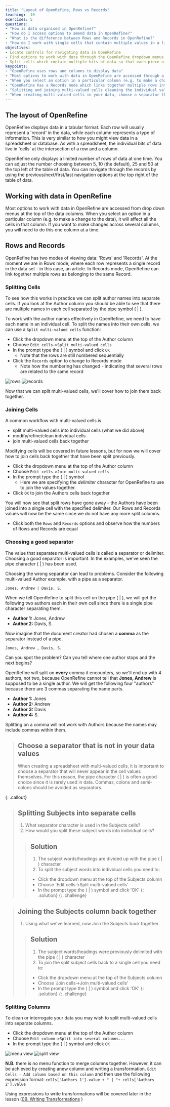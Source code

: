 ```yaml
---
title: "Layout of OpenRefine, Rows vs Records"
teaching:  10
exercises: 5
questions:
- "How is data organised in OpenRefine?"
- "How do I access options to amend data in OpenRefine?"
- "What is the difference between Rows and Records in OpenRefine?"
- "How do I work with single cells that contain multiple values in a list?"
objectives:
- Locate controls for navigating data in OpenRefine
- Find options to work with data through the OpenRefine dropdown menus
- Split cells which contain multiple bits of data so that each piece of data is in its own cell
keypoints:
- "OpenRefine uses rows and columns to display data"
- "Most options to work with data in OpenRefine are accessed through a drop down menu at the top of a data column"
- "When you select an option in a particular column (e.g. to make a change to the data), it will effect all the cells in that column"
- "OpenRefine has a Records mode which links together multiple rows into a single record"
- "Splitting and joining multi-valued cells cleaning the individual values within them"
- "When creating multi-valued cells in your data, choose a separator that will not appear in the data values"
---
```


## The layout of OpenRefine
OpenRefine displays data in a tabular format. Each row will usually represent a 'record' in the data, while each column represents a type of information. This is very similar to how you might view data in a spreadsheet or database. As with a spreadsheet, the individual bits of data live in 'cells' at the intersection of a row and a column.

OpenRefine only displays a limited number of rows of data at one time. You can adjust the number choosing between 5, 10 (the default), 25 and 50 at the top left of the table of data. You can navigate through the records by using the previous/next/first/last navigation options at the top right of the table of data.

## Working with data in OpenRefine
Most options to work with data in OpenRefine are accessed from drop down menus at the top of the data columns. When you select an option in a particular column (e.g. to make a change to the data), it will affect all the cells in that column. If you want to make changes across several columns, you will need to do this one column at a time.

## Rows and Records
OpenRefine has two modes of viewing data: 'Rows' and 'Records'. At the moment we are in Rows mode, where each row represents a single record in the data set - in this case, an article. In Records mode, OpenRefine can link together multiple rows as belonging to the same Record.

### Splitting Cells

To see how this works in practice we can split author names into separate cells. If you look at the Author column you should be able to see that there are multiple names in each cell separated by the pipe symbol ( \| ).

To work with the author names effectively in OpenRefine, we need to have each name in an individual cell. To split the names into their own cells, we can use a `Split multi-valued cells` function:

* Click the dropdown menu at the top of the Author column
* Choose `Edit cells->Split multi-valued cells`
* In the prompt type the ( \| ) symbol and click `OK`
    * Note that the rows are still numbered sequentially
* Click the `Records` option to change to Records mode
    * Note how the numbering has changed - indicating that several rows are related to the same record

 ![rows](../assets/img/rows.png)
 ![records](../assets/img/records.png)

Now that we can split multi-valued cells, we'll cover how to join them back together.

### Joining Cells

A common workflow with multi-valued cells is

- split multi-valued cells into individual cells (what we did above)
- modify/refine/clean individual cells
- join multi-valued cells back together

Modifying cells will be covered in future lessons, but for now we will cover how to join cells back together that have been split previously.

* Click the dropdown menu at the top of the Author column
* Choose `Edit cells->Join multi-valued cells`
* In the prompt type the ( \| ) symbol
    * Here we are specifying the *delimiter* character for OpenRefine to use to join the values together.
* Click `OK` to join the Authors cells back together

You will now see that split rows have gone away - the Authors have been joined into a single cell with the specified delimiter. Our Rows and
Records values will now be the same since we do not have any more split columns.

* Click both the `Rows` and `Records` options and observe how the numbers of Rows and Records are equal

### Choosing a good separator

The value that separates multi-valued cells is called a separator or delimiter. Choosing a good
separator is important. In the examples, we've seen the pipe character ( \| ) has been used.

Choosing the wrong separator can lead to problems. Consider the following multi-valued Author example.
with a pipe as a separator.
```
Jones, Andrew | Davis, S.
```

When we tell OpenRefine to split this cell on the pipe ( \| ), we will get the following two authors each in their own cell since there is a single pipe character separating them.

- **Author 1:** Jones, Andrew
- **Author 2:** Davis, S.

Now imagine that the document creator had chosen a **comma** as the separator instead of a pipe.

```
Jones, Andrew , Davis, S.
```

Can you spot the problem? Can you tell where one author stops and the next begins?  

OpenRefine will split on **every** comma it encounters,
so we'll end up with 4 authors, not two, because OpenRefine cannot tell that **Jones, Andrew** is supposed to be a single author. We will get
the following four "authors" because there are 3 commas separating the name parts.

- **Author 1:** Jones
- **Author 2:** Andrew
- **Author 3:** Davis
- **Author 4:** S.

Splitting on a comma will not work with Authors because the names may include commas within them.

> ## Choose a separator that is not in your data values
>
> When creating a spreadsheet with multi-valued cells, it is important to choose a separator that will never appear in
> the cell values themselves. For this reason, the pipe character ( \| ) is often a good choice since it
> is rarely used in data. Commas, colons and semi-colons should be avoided as separators.
>
{: .callout}

>## Splitting Subjects into separate cells
>
>1. What separator character is used in the Subjects cells?
>2. How would you split these subject words into individual cells?
>
> > ## Solution
> > 1. The subject words/headings are divided up with the pipe ( \| ) character
> > 2. To split the subject words into individual cells you need to:
> > * Click the dropdown menu at the top of the Subjects column
> > * Choose 'Edit cells->Split multi-valued cells'
> > * In the prompt type the ( \| ) symbol and click 'OK'
> {: .solution}
{: .challenge}

>## Joining the Subjects column back together
>
>1. Using what we've learned, now Join the Subjects back together
>
> > ## Solution
> > 1. The subject words/headings were previously delimited with the pipe ( \| ) character
> > 2. To join the split subject cells back to a single cell you need to:
> > * Click the dropdown menu at the top of the Subjects column
> > * Choose 'Join cells->Join multi-valued cells'
> > * In the prompt type the ( \| ) symbol and click 'OK'
> {: .solution}
{: .challenge}


### Splitting Columns

To clean or interrogate your data you may wish to split multi-valued cells into separate columns. 

* Click the dropdown menu at the top of the Author column
* Choose `Edit column->Split into several columns...`
* In the prompt type the ( \| ) symbol and click `OK`

 ![menu view](../assets/img/column-split-001.png)
 ![split view](../assets/img/column-split-002.png)

**N.B.** there is no menu function to merge columns together. However, it can be achieved by creating anew column and writing a transformation. `Edit Cells - Add column based on this column` and then use the following expression format: `cells['Authors 1'].value + " | "+ cells['Authors 2'].value`

Using expressions to write transformations will be covered later in the lesson ([09. Writing Transformations](https://librarycarpentry.org/lc-open-refine/08-writing-transformations/index.html) ) 

